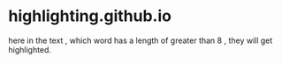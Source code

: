 # highlighting.github.io
here in the text , which word has a length of greater than 8 , they will get highlighted.
